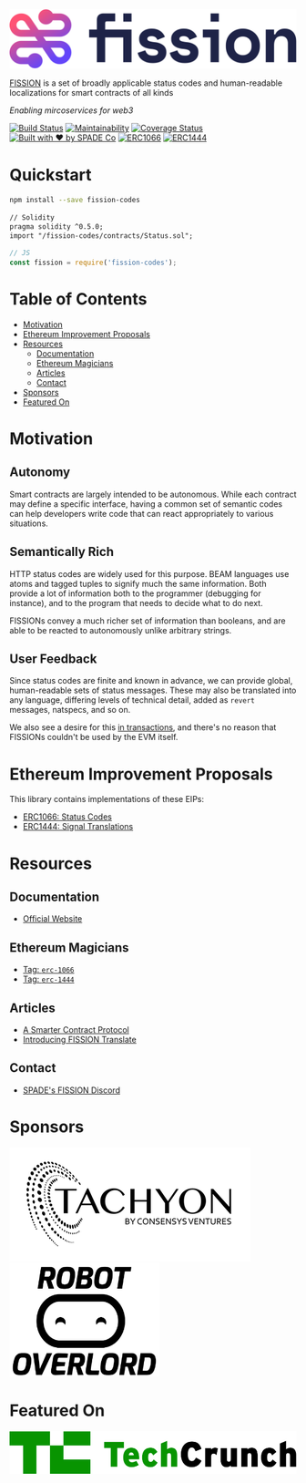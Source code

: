 ![](./brand/FISSION-logomark.svg)

[FISSION](https://fission.codes) is a set of broadly applicable status codes and human-readable localizations for smart contracts of all kinds

_Enabling mircoservices for web3_

[![Build Status](https://travis-ci.org/fission-suite/fission-codes.svg?branch=master)](https://travis-ci.org/fission-suite/fission-codes)
[![Maintainability](https://api.codeclimate.com/v1/badges/a1ef619028bc0786c327/maintainability)](https://codeclimate.com/github/expede/ethereum-status-codes/maintainability)
[![Coverage Status](https://coveralls.io/repos/github/fission-suite/fission-codes/badge.svg)](https://coveralls.io/github/fission-suite/fission-codes)
[![Built with ❤ by SPADE Co](https://img.shields.io/badge/built%20with%20%F0%9F%92%96%20by-SPADE%20Co-purple.svg)](https://spade.builders)
[![ERC1066](https://img.shields.io/badge/ERC-1066-42A.svg)](https://eips.ethereum.org/EIPS/eip-1066)
[![ERC1444](https://img.shields.io/badge/ERC-1444-414.svg)](https://github.com/ethereum/EIPs/blob/56f86922bbd3777174cdbf2e0d01d38c6306b9c0/EIPS/eip-1444.md)

# Quickstart

```bash
npm install --save fission-codes
```

```solidity
// Solidity
pragma solidity ^0.5.0;
import "/fission-codes/contracts/Status.sol";
```

```js
// JS
const fission = require('fission-codes');
```

# Table of Contents

* [Motivation](#motivation)
* [Ethereum Improvement Proposals](#ethereum-improvement-proposals)
* [Resources](#resources)
    * [Documentation](#documentation)
    * [Ethereum Magicians](#ethereum-magicians)
    * [Articles](#articles)
    * [Contact](#contact)
* [Sponsors](#sponsors)
* [Featured On](#featured-on)

# Motivation

## Autonomy

Smart contracts are largely intended to be autonomous. While each contract may define a specific interface, having a common set of semantic codes can help developers write code that can react appropriately to various situations.

## Semantically Rich

HTTP status codes are widely used for this purpose. BEAM languages use atoms and tagged tuples to signify much the same information. Both provide a lot of information both to the programmer (debugging for instance), and to the program that needs to decide what to do next.

FISSIONs convey a much richer set of information than booleans, and are able to be reacted to autonomously unlike arbitrary strings.

## User Feedback

Since status codes are finite and known in advance, we can provide global, human-readable sets of status messages. These may also be translated into any language, differing levels of technical detail, added as `revert` messages, natspecs, and so on.

We also see a desire for this [in transactions](http://eips.ethereum.org/EIPS/eip-658), and there's no reason that FISSIONs couldn't be used by the EVM itself.

# Ethereum Improvement Proposals

This library contains implementations of these EIPs:

* [ERC1066: Status Codes](https://eips.ethereum.org/EIPS/eip-1066)
* [ERC1444: Signal Translations](https://github.com/ethereum/EIPs/pull/1444)

# Resources

## Documentation

* [Official Website](https://fission.codes)

## Ethereum Magicians

* [Tag: `erc-1066`](https://ethereum-magicians.org/tags/erc-1066)
* [Tag: `erc-1444`](https://ethereum-magicians.org/tags/erc-1444)

## Articles

* [A Smarter Contract Protocol](https://spade.builders/esc/)
* [Introducing FISSION Translate](https://medium.com/spadebuilders/introducing-fission-translate-a-global-translation-layer-for-smart-contract-communication-bacd61110e82)

## Contact

* [SPADE's FISSION Discord](https://discord.gg/hQfgyz2)

# Sponsors

[<img src="/static/sponsors/Tachyon.png" height="200" />](https://tachyoncv.vc/)
[<img src="/static/sponsors/Robot-Overlord.png" height="200" />](http://robotoverlord.io)

# Featured On

[<img src="/static/sponsors/Tech-Crunch-Logo-@2x.png" height="75" />](https://techcrunch.com/2018/09/07/consensys-details-the-first-cohort-of-companies-to-enter-its-new-accelerator-tachyon/)
